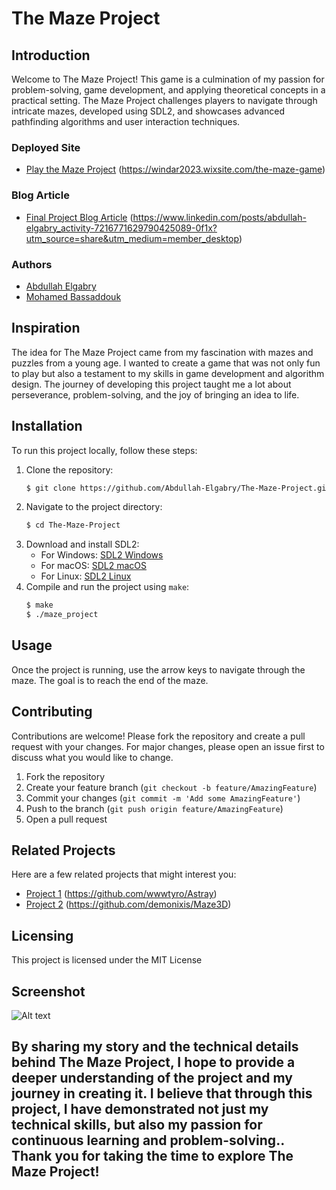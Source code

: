 # The Maze Project

## Introduction
Welcome to The Maze Project! This game is a culmination of my passion for problem-solving, game development, and applying theoretical concepts in a practical setting. The Maze Project challenges players to navigate through intricate mazes, developed using SDL2, and showcases advanced pathfinding algorithms and user interaction techniques.


### Deployed Site
- [Play the Maze Project](#) (https://windar2023.wixsite.com/the-maze-game)

### Blog Article
- [Final Project Blog Article](#) (https://www.linkedin.com/posts/abdullah-elgabry_activity-7216771629790425089-0f1x?utm_source=share&utm_medium=member_desktop)

### Authors
- [Abdullah Elgabry](https://www.linkedin.com/in/abdullah-elgabry/)
- [Mohamed Bassaddouk](https://www.linkedin.com/in/mohamed-bassaddouk-b0b494276/)

## Inspiration
The idea for The Maze Project came from my fascination with mazes and puzzles from a young age. I wanted to create a game that was not only fun to play but also a testament to my skills in game development and algorithm design. The journey of developing this project taught me a lot about perseverance, problem-solving, and the joy of bringing an idea to life.


## Installation
To run this project locally, follow these steps:

1. Clone the repository:
    ```bash
    $ git clone https://github.com/Abdullah-Elgabry/The-Maze-Project.git
    ```
2. Navigate to the project directory:
    ```bash
    $ cd The-Maze-Project
    ```
3. Download and install SDL2:
    - For Windows: [SDL2 Windows](https://www.libsdl.org/download-2.0.php)
    - For macOS: [SDL2 macOS](https://www.libsdl.org/download-2.0.php)
    - For Linux: [SDL2 Linux](https://www.libsdl.org/download-2.0.php)
4. Compile and run the project using `make`:
    ```bash
    $ make
    $ ./maze_project
    ```

## Usage
Once the project is running, use the arrow keys to navigate through the maze. The goal is to reach the end of the maze.

## Contributing
Contributions are welcome! Please fork the repository and create a pull request with your changes. For major changes, please open an issue first to discuss what you would like to change.

1. Fork the repository
2. Create your feature branch (`git checkout -b feature/AmazingFeature`)
3. Commit your changes (`git commit -m 'Add some AmazingFeature'`)
4. Push to the branch (`git push origin feature/AmazingFeature`)
5. Open a pull request

## Related Projects
Here are a few related projects that might interest you:
- [Project 1](#) (https://github.com/wwwtyro/Astray)
- [Project 2](#) (https://github.com/demonixis/Maze3D)

## Licensing
This project is licensed under the MIT License

## Screenshot
![Alt text](./images/demo.png)


## By sharing my story and the technical details behind The Maze Project, I hope to provide a deeper understanding of the project and my journey in creating it. I believe that through this project, I have demonstrated not just my technical skills, but also my passion for continuous learning and problem-solving.. Thank you for taking the time to explore The Maze Project!
